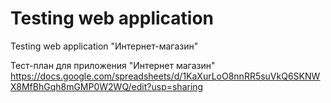 # Testing web application
Testing web application "Интернет-магазин"

Тест-план для приложения "Интернет магазин"
https://docs.google.com/spreadsheets/d/1KaXurLoO8nnRR5suVkQ6SKNWX8MfBhGqh8mGMP0W2WQ/edit?usp=sharing
